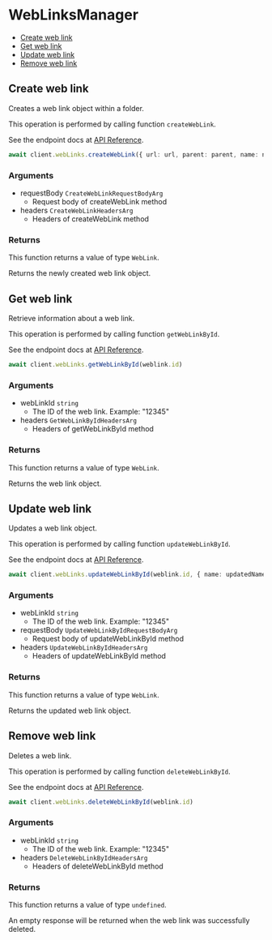 # WebLinksManager


- [Create web link](#create-web-link)
- [Get web link](#get-web-link)
- [Update web link](#update-web-link)
- [Remove web link](#remove-web-link)

## Create web link

Creates a web link object within a folder.

This operation is performed by calling function `createWebLink`.

See the endpoint docs at
[API Reference](https://developer.box.com/reference/post-web-links/).

<!-- sample post_web_links -->
```ts
await client.webLinks.createWebLink({ url: url, parent: parent, name: name, description: description } satisfies CreateWebLinkRequestBodyArg)
```

### Arguments

- requestBody `CreateWebLinkRequestBodyArg`
  - Request body of createWebLink method
- headers `CreateWebLinkHeadersArg`
  - Headers of createWebLink method


### Returns

This function returns a value of type `WebLink`.

Returns the newly created web link object.


## Get web link

Retrieve information about a web link.

This operation is performed by calling function `getWebLinkById`.

See the endpoint docs at
[API Reference](https://developer.box.com/reference/get-web-links-id/).

<!-- sample get_web_links_id -->
```ts
await client.webLinks.getWebLinkById(weblink.id)
```

### Arguments

- webLinkId `string`
  - The ID of the web link. Example: "12345"
- headers `GetWebLinkByIdHeadersArg`
  - Headers of getWebLinkById method


### Returns

This function returns a value of type `WebLink`.

Returns the web link object.


## Update web link

Updates a web link object.

This operation is performed by calling function `updateWebLinkById`.

See the endpoint docs at
[API Reference](https://developer.box.com/reference/put-web-links-id/).

<!-- sample put_web_links_id -->
```ts
await client.webLinks.updateWebLinkById(weblink.id, { name: updatedName, sharedLink: { access: sharedAccess, password: password } satisfies UpdateWebLinkByIdRequestBodyArgSharedLinkField } satisfies UpdateWebLinkByIdRequestBodyArg)
```

### Arguments

- webLinkId `string`
  - The ID of the web link. Example: "12345"
- requestBody `UpdateWebLinkByIdRequestBodyArg`
  - Request body of updateWebLinkById method
- headers `UpdateWebLinkByIdHeadersArg`
  - Headers of updateWebLinkById method


### Returns

This function returns a value of type `WebLink`.

Returns the updated web link object.


## Remove web link

Deletes a web link.

This operation is performed by calling function `deleteWebLinkById`.

See the endpoint docs at
[API Reference](https://developer.box.com/reference/delete-web-links-id/).

<!-- sample delete_web_links_id -->
```ts
await client.webLinks.deleteWebLinkById(weblink.id)
```

### Arguments

- webLinkId `string`
  - The ID of the web link. Example: "12345"
- headers `DeleteWebLinkByIdHeadersArg`
  - Headers of deleteWebLinkById method


### Returns

This function returns a value of type `undefined`.

An empty response will be returned when the web link
was successfully deleted.


